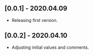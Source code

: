 ## [0.0.1] - 2020.04.09
* Releasing first version.

## [0.0.2] - 2020.04.10
* Adjusting initial values and comments.
